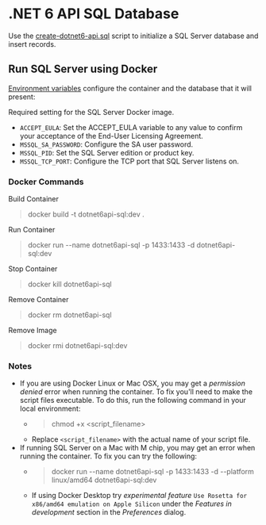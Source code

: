 # .NET 6 API SQL Database

Use the [create-dotnet6-api.sql](./db-scripts/create-dotnet6-api.sql) script to initialize a SQL Server database and insert records.

## Run SQL Server using Docker

[Environment variables](https://docs.microsoft.com/en-us/sql/linux/sql-server-linux-configure-environment-variables) configure the container and the database that it will present:

Required setting for the SQL Server Docker image.

-   `ACCEPT_EULA`: Set the ACCEPT_EULA variable to any value to confirm your acceptance of the End-User Licensing Agreement.
-   `MSSQL_SA_PASSWORD`: Configure the SA user password.
-   `MSSQL_PID`: Set the SQL Server edition or product key.
-   `MSSQL_TCP_PORT`: Configure the TCP port that SQL Server listens on.

### Docker Commands

Build Container

> docker build -t dotnet6api-sql:dev .

Run Container

> docker run --name dotnet6api-sql -p 1433:1433 -d dotnet6api-sql:dev

Stop Container

> docker kill dotnet6api-sql

Remove Container

> docker rm dotnet6api-sql

Remove Image

> docker rmi dotnet6api-sql:dev

### Notes

* If you are using Docker Linux or Mac OSX, you may get a *permission denied* error when running the container. To fix you'll need to make the script files executable. To do this, run the following command in your local environment:
    * > chmod +x <script_filename>
    * Replace `<script_filename>` with the actual name of your script file.
* If running SQL Server on a Mac with M chip, you may get an error when running the container. To fix you can try the following:
    * > docker run --name dotnet6api-sql -p 1433:1433 -d --platform linux/amd64 dotnet6api-sql:dev
    * If using Docker Desktop try *experimental feature* `Use Rosetta for x86/amd64 emulation on Apple Silicon` under the *Features in development* section in the *Preferences* dialog.